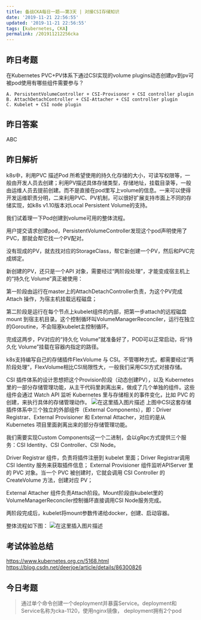 ```yaml
---
title: 备战CKA每日一题——第3天 | 对接CSI存储知识
date: '2019-11-21 22:56:55'
updated: '2019-11-21 22:56:55'
tags: [kubernetes, CKA]
permalink: /201911212256cka
---
```


## 昨日考题
在Kubernetes PVC+PV体系下通过CSI实现的volume plugins动态创建pv到pv可被pod使用有哪些组件需要参与？

```
A. PersistentVolumeController + CSI-Provisoner + CSI controller plugin
B. AttachDetachController + CSI-Attacher + CSI controller plugin
C. Kubelet + CSI node plugin
```

## 昨日答案
ABC
## 昨日解析
k8s中，利用PVC 描述Pod 所希望使用的持久化存储的大小，可读写权限等，一般由开发人员去创建；利用PV描述具体存储类型，存储地址，挂载目录等，一般由运维人员去提前创建。而不是直接在pod里写上volume的信息。一来可以使得开发运维职责分明，二来利用PVC、PV机制，可以很好扩展支持市面上不同的存储实现，如k8s v1.10版本对Local Persistent Volume的支持。

我们试着理一下Pod创建到volume可用的整体流程。

用户提交请求创建pod，PersistentVolumeController发现这个pod声明使用了PVC，那就会帮它找一个PV配对。

没有现成的PV，就去找对应的StorageClass，帮它新创建一个PV，然后和PVC完成绑定。

新创建的PV，还只是一个API 对象，需要经过“两阶段处理”，才能变成宿主机上的“持久化 Volume”真正被使用：

第一阶段由运行在master上的AttachDetachController负责，为这个PV完成 Attach 操作，为宿主机挂载远程磁盘；

第二阶段是运行在每个节点上kubelet组件的内部，把第一步attach的远程磁盘 mount 到宿主机目录。这个控制循环叫VolumeManagerReconciler，运行在独立的Goroutine，不会阻塞kubelet主控制循环。

完成这两步，PV对应的“持久化 Volume”就准备好了，POD可以正常启动，将“持久化 Volume”挂载在容器内指定的路径。

k8s支持编写自己的存储插件FlexVolume 与 CSI。不管哪种方式，都需要经过“两阶段处理”，FlexVolume相比CSI局限性大，一般我们采用CSI方式对接存储。

CSI 插件体系的设计思想把这个Provision阶段（动态创建PV），以及 Kubernetes 里的一部分存储管理功能，从主干代码里剥离出来，做成了几个单独的组件。这些组件会通过 Watch API 监听 Kubernetes 里与存储相关的事件变化，比如 PVC 的创建，来执行具体的存储管理动作。
![在这里插入图片描述](https://cdn.jsdelivr.net/gh/smallersoup/jsDelivr-cdn@main/blog/article/csdnimg/20191119203241308.png)
上图中CSI这套存储插件体系中三个独立的外部组件（External Components），即：Driver Registrar、External Provisioner 和 External Attacher，对应的是从 Kubernetes 项目里面剥离出来的部分存储管理功能。

我们需要实现Custom Components这一个二进制，会以gRpc方式提供三个服务：CSI Identity、CSI Controller、CSI Node。

Driver Registrar 组件，负责将插件注册到 kubelet 里面；Driver Registrar调用CSI Identity 服务来获取插件信息；
External Provisioner 组件监听APIServer 里的 PVC 对象。当一个 PVC 被创建时，它就会调用 CSI Controller 的 CreateVolume 方法，创建对应 PV；

External Attacher 组件负责Attach阶段。Mount阶段由kubelet里的VolumeManagerReconciler控制循环直接调用CSI Node服务完成。

两阶段完成后，kubelet将mount参数传递给docker，创建、启动容器。

整体流程如下图：
![在这里插入图片描述](https://cdn.jsdelivr.net/gh/smallersoup/jsDelivr-cdn@main/blog/article/csdnimg/20191120011113690.png)

## 考试体验总结
https://www.kubernetes.org.cn/5168.html
https://blog.csdn.net/deerjoe/article/details/86300826

## 今日考题

> 通过单个命令创建一个deployment并暴露Service。deployment和Service名称为cka-1120，使用nginx镜像， deployment拥有2个pod
